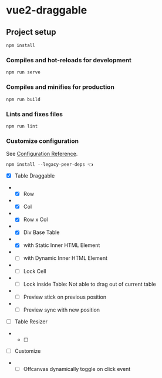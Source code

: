 # vue2-draggable

## Project setup
```
npm install
```

### Compiles and hot-reloads for development
```
npm run serve
```

### Compiles and minifies for production
```
npm run build
```

### Lints and fixes files
```
npm run lint
```

### Customize configuration
See [Configuration Reference](https://cli.vuejs.org/config/).



```js
npm install --legacy-peer-deps 👈
```

- [x] Table Draggable 
- - [x] Row
- - [x] Col
- - [x] Row x Col
- - [x] Div Base Table
- - [x] with Static Inner HTML Element
- - [ ] with Dynamic Inner HTML Element
- - [ ] Lock Cell
- - [ ] Lock inside Table: Not able to drag out of current table
- - [ ] Preview stick on previous position
- - [ ] Preview sync with new position

- [ ] Table Resizer
- - [ ]


- [ ] Customize
- - [ ] Offcanvas dynamically toggle on click event